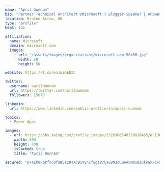 ```yaml
---
name: "April Dunnam"
bio: "Partner Technical Architect @Microsoft | Blogger-Speaker | #PowerApps, #PowerAutomate, #Office365, #SharePoint | #WIT | #Karaoke Queen"
location: Broken Arrow, OK
type: "profile"
heat: 131

affiliation:
  name: Microsoft
  domain: microsoft.com
  images:
    - url: "/assets/images/organizations/microsoft.com-50x50.jpg"
      width: 50
      height: 50

website: https://t.co/enJuiGEQZc

twitter:
  username: aprildunnam
  url: https://twitter.com/aprildunnam
  followers: 15670

linkedin:
  url: https://www.linkedin.com/public-profile/in/april-dunnam

topics:
  - Power Apps

images:
  - url: https://pbs.twimg.com/profile_images/1326986540329918465/W_IJ6Ih2_400x400.jpg
    width: 400
    height: 400
    isCached: true
    title: "April Dunnam"

secured: "p+a1k8kqPfkcOfDB5z297Xc95VynCfwgsV/6XG9NJoUGAAVmR18Z6fkGk/ivXn3cBHt9f1PtLFXRHWcstoC7/to78JpWY12qqpX24u0RaeIky/SAc6QSea68sQUUs6uwseRJSaeQyfw4SjfNIcy8oPbzVzfAChWjcxzPUIGm2mx4Lvm3eoY00XoaGkaPQ/p3w+zERy2dJ1WEzQnDcI+o4c2qDHV6Tcr/esAMIDZjps+7B6yKk4jIUcrhOIAUfIR10aDtiaqV7L7+Sbb/Mg6LEm9dT9ECSyM0TiJstPYjBxr/VEGhi7+7ahd3az2KKFTg9ZSQGqARnXCG/pL23P9co0sNs/apjkxM69dOKhf+tZW2mHMf3VL9Vr8dxV5sy4VcmzY1BOJj078Jr2YKXNjl3fM6RX00jp90P7YonpE/epk=;30pdq9X3LmNamg1f6pPVOw=="
---
```


